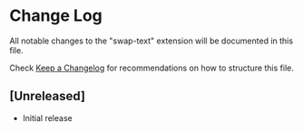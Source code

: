 # Change Log

All notable changes to the "swap-text" extension will be documented in this file.

Check [Keep a Changelog](http://keepachangelog.com/) for recommendations on how to structure this file.

## [Unreleased]

- Initial release